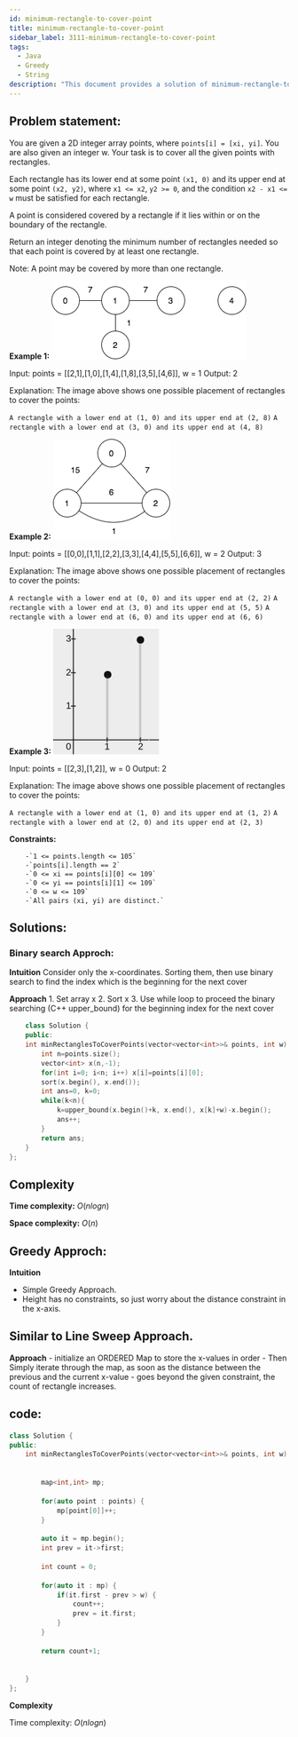 ```yaml
---
id: minimum-rectangle-to-cover-point
title: minimum-rectangle-to-cover-point
sidebar_label: 3111-minimum-rectangle-to-cover-point
tags:
  - Java
  - Greedy
  - String
description: "This document provides a solution of minimum-rectangle-to-cover-point"
---
```


## Problem statement:

You are given a 2D integer array points, where `points[i] = [xi, yi]`. You are also given an integer w. Your task is to cover all the given points with rectangles.

Each rectangle has its lower end at some point `(x1, 0)` and its upper end at some point `(x2, y2)`, where `x1 <= x2`, `y2 >= 0`, and the condition `x2 - x1 <= w` must be satisfied for each rectangle.

A point is considered covered by a rectangle if it lies within or on the boundary of the rectangle.

Return an integer denoting the minimum number of rectangles needed so that each point is covered by at least one rectangle.

Note: A point may be covered by more than one rectangle.

**Example 1:**
![alt text](image-3.png)

Input: points = [[2,1],[1,0],[1,4],[1,8],[3,5],[4,6]], w = 1
Output: 2

Explanation:
The image above shows one possible placement of rectangles to cover the points:

`A rectangle with a lower end at (1, 0) and its upper end at (2, 8)`
`A rectangle with a lower end at (3, 0) and its upper end at (4, 8)`

**Example 2:**
![alt text](image-4.png)

Input: points = [[0,0],[1,1],[2,2],[3,3],[4,4],[5,5],[6,6]], w = 2
Output: 3

Explanation:
The image above shows one possible placement of rectangles to cover the points:

`A rectangle with a lower end at (0, 0) and its upper end at (2, 2)`
`A rectangle with a lower end at (3, 0) and its upper end at (5, 5)`
`A rectangle with a lower end at (6, 0) and its upper end at (6, 6)`

**Example 3:**
![alt text](image-5.png)

Input: points = [[2,3],[1,2]], w = 0
Output: 2

Explanation:
The image above shows one possible placement of rectangles to cover the points:

`A rectangle with a lower end at (1, 0) and its upper end at (1, 2)`
`A rectangle with a lower end at (2, 0) and its upper end at (2, 3)`

**Constraints:**

        -`1 <= points.length <= 105`
        -`points[i].length == 2`
        -`0 <= xi == points[i][0] <= 109`
        -`0 <= yi == points[i][1] <= 109`
        -`0 <= w <= 109`
        -`All pairs (xi, yi) are distinct.`

## Solutions:

### Binary search Approch:

**Intuition**
Consider only the x-coordinates. Sorting them, then use binary search to find the index which is the beginning for the next cover

**Approach** 1. Set array x 2. Sort x 3. Use while loop to proceed the binary searching (C++ upper_bound) for the beginning index for the next cover

```cpp
    class Solution {
    public:
    int minRectanglesToCoverPoints(vector<vector<int>>& points, int w) {
        int n=points.size();
        vector<int> x(n,-1);
        for(int i=0; i<n; i++) x[i]=points[i][0];
        sort(x.begin(), x.end());
        int ans=0, k=0;
        while(k<n){
            k=upper_bound(x.begin()+k, x.end(), x[k]+w)-x.begin();
            ans++;
        }
        return ans;
    }
};
```

## Complexity

**Time complexity:** $O(nlog⁡n)$

**Space complexity:** $O(n)$

## Greedy Approch:

**Intuition**

- Simple Greedy Approach.
- Height has no constraints, so just worry about the distance constraint in the x-axis.

## Similar to Line Sweep Approach.

**Approach** - initialize an ORDERED Map to store the x-values in order - Then Simply iterate through the map, as soon as the distance between the previous and the current x-value - goes beyond the given constraint, the count of rectangle increases.

## code:

```cpp
class Solution {
public:
    int minRectanglesToCoverPoints(vector<vector<int>>& points, int w) {


        map<int,int> mp;

        for(auto point : points) {
            mp[point[0]]++;
        }

        auto it = mp.begin();
        int prev = it->first;

        int count = 0;

        for(auto it : mp) {
            if(it.first - prev > w) {
                count++;
                prev = it.first;
            }
        }

        return count+1;


    }
};
```

**Complexity**

Time complexity: $O(nlogn)$
